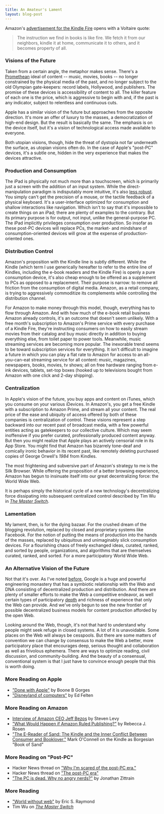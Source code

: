 ```yaml
---
title: An Amateur's Lament
layout: blog-post 
---
```


Amazon's [advertisement for the Kindle
Fire](http://www.youtube.com/watch?v=jUtmOApIslE) opens with a Voltaire
quote:

> The instruction we find in books is like fire. We fetch it from our
> neighbors, kindle it at home, communicate it to others, and it becomes
> property of all.

### Visions of the Future

Taken from a certain angle, the metaphor makes sense. There's a
[Promethean](http://en.wikipedia.org/wiki/Prometheus) ideal of content --
music, movies, books -- no longer constrained by the physical media of
the past, and no longer subject to the old Olympian gate-keepers: record
labels, Hollywood, and publishers. The promise of these devices is
accessibility of content to all. The killer feature of each one is the
price, which is aggressive to begin with and, if the past is any
indicator, subject to relentless and continuous cuts.

Apple has a similar vision of the future but approaches from the
opposite direction. It's more an offer of luxury to the masses, a
democratization of high-end design. But the result is basically the
same. The emphasis is on the device itself, but it's a vision of
technological access made available to everyone.

Both utopian visions, though, hide the threat of dystopia not far
underneath the surface, as utopian visions often do. In the case of
Apple's "post-PC" devices, it's a subtle one, hidden in the very
experience that makes the devices attractive.

### Production and Consumption

The iPad is physically not much more than a touchscreen, which is
primarily just a screen with the addition of an input system. While the
direct-manipulation paradigm is indisputably more intuitive, it's also
[less
robust](http://blog.byjoemoon.com/post/9325300749/a-different-kind-of-gui).
You simply can't get the precision of a mouse, or the tactile feedback
of a physical keyboard. It's a user-interface optimized for consumption
and shallow interactions like navigation. Which isn't to say that it's
impossible to create things on an iPad; there are plenty of examples to
the contrary. But its primary purpose is for output, not input, unlike
the general-purpose PC. The iPad implicitly privileges consumption over
production. So insofar as these post-PC devices will replace PCs, the
market- and mindshare of consumption-oriented devices will grow at the
expense of production-oriented ones.

### Distribution Control

Amazon's proposition with the Kindle line is subtly different. While the
Kindle (which term I use generically hereafter to refer to the entire
line of Kindles, including the e-book readers and the Kindle Fire) is
openly a pure consumption device, it's also cheap enough to be offered
as a supplement to PCs as opposed to a replacement. Their purpose is
narrow: to remove all friction from the consumption of digital media.
Amazon, as a retail company, is trying to aggressively commoditize its
complements while controlling the distribution channel.

For Amazon to make money through this model, though, everything has to
flow through Amazon. And with how much of the e-book retail business
Amazon already controls, it's an outcome that doesn't seem unlikely.
With a free month's subscription to Amazon's Prime service with every
purchase of a Kindle Fire, they're instructing consumers on how to
easily stream movies from their catalog and buy music directly in
addition to buying everything else, from toilet paper to power tools.
Meanwhile, music streaming services are becoming more popular. The
inexorable trend seems to be toward subscription services for
everything. It isn't difficult to imagine a future in which you can play
a flat rate to Amazon for access to an all-you-can-eat streaming service
for all content: music, magazines, newspapers, books, movies, tv shows;
all on free hardware ranging from e-ink devices, tablets, set-top boxes
(hooked up to televisions bought from Amazon with one click and 2-day
shipping).

### Centralization

In Apple's vision of the future, you buy apps and content on iTunes,
which you consume on your various iDevices. In Amazon's, you get a free
Kindle with a subscription to Amazon Prime, and stream all your content.
The real price of the ease and ubiquity of access offered by both of
these companies is centralization of control. These visions represent a
step backward into our recent past of broadcast media, with a few
powerful entities acting as gatekeepers to our collective culture. Which
may seem inoffensive if you prefer curated, professionally produced
content anyway. But then you might realize that Apple plays an actively
censorial role in its App Store. You might find that Amazon has
bizarrely tone-deaf and comically ironic behavior in its recent past,
like remotely deleting purchased copies of George Orwell's *1984* from
Kindles.

The most frightening and subversive part of Amazon's strategy to me is
the Silk Browser. While offering the proposition of a better browsing
experience, Amazon has begun to insinuate itself into our great
decentralizing force: the World Wide Web.

It is perhaps simply the historical cycle of a new technology's
decentralizing force dissipating into subsequent centralized control
described by Tim Wu in *[The Master Switch](http://timwu.org/)*.

### Lamentation

My lament, then, is for the dying bazaar. For the crushed dream of the
blogging revolution, replaced by closed and proprietary systems like
Facebook. For the notion of putting the means of production into the
hands of the masses, replaced by ubiquitous and unimaginably slick
consumption devices. For a flourishing chaos of freely exchanged ideas,
curated, ranked, and sorted by people, organizations, and algorithms
that are themselves curated, ranked, and sorted. For a more
participatory World Wide Web.

### An Alternative Vision of the Future

Not that it's over. As I've noted
[before](http://blog.byjoemoon.com/post/166900257/why-i-trust-google),
Google is a huge and powerful engineering monastery that has a symbiotic
relationship with the Web and DNA consisting of decentralized production
and distribution. And there are plenty of smaller efforts to make the
Web a competitive endeavor, as well certain types of participatory
[depth](http://blog.byjoemoon.com/post/6542036868/project-depth) and
richness of experience that only the Web can provide. And we've only
begun to see the new frontier of possible decentralized business models
for content production afforded by the open Web.

Looking around the Web, though, it's not that hard to understand why
people might seek refuge in closed systems. A lot of it is unavoidable.
Some places on the Web will always be cesspools. But there are some
matters of convention we can change by consensus to make the Web a
better, more participatory place that encourages deep, serious thought
and collaboration as well as frivolous ephemera. There are ways to
optimize reading, civil discussion, and community-building. And the
beauty of a consensual, conventional system is that I just have to
convince enough people that this is worth doing.

### More Reading on Apple

-   ["Done with Apple"](http://teleogistic.net/2011/10/done-with-apple/)
    by Boone B Gorges
-   ["Disneyland of
    computers"](https://freedom-to-tinker.com/blog/felten/ipad-disneyland-computers)
    by Ed Felten

### More Reading on Amazon

-   [Interview of Amazon CEO Jeff
    Bezos](http://www.wired.com/magazine/2011/11/ff_bezos/all/1) by
    Steven Levy
-   ["What Would Happen if Amazon Ruled
    Publishing?"](http://www.theatlantic.com/technology/archive/2011/10/what-would-happen-if-amazon-ruled-publishing/246854/)
    by Rebecca J. Rosen
-   ["The E-Reader of Sand: The Kindle and the Inner Conflict Between
    Consumer and
    Booklover,"](http://www.themillions.com/2011/08/the-e-reader-of-sand-the-kindle-and-the-inner-conflict-between-consumer-and-booklover.html)
    Mark O'Connell on the Kindle as Borgesian "Book of Sand"

### More Reading on "Post-PC"

-   Hacker News thread on ["Why I'm scared of the post-PC
    era."](http://news.ycombinator.com/item?id=3113192)
-   Hacker News thread on ["The post-PC
    era"](http://news.ycombinator.com/item?id=2955472)
-   ["The PC is dead. Why no angry
    nerds?"](http://futureoftheinternet.org/the-pc-is-dead-why-no-angry-nerds)
    by Jonathan Zittrain

### More Reading

-   ["World without web"](http://esr.ibiblio.org/?p=3335) by Eric S.
    Raymond
-   Tim Wu on [*The Master
    Switch*](http://bits.blogs.nytimes.com/2010/11/14/one-on-one-tim-wu-author-of-the-master-switch/)

